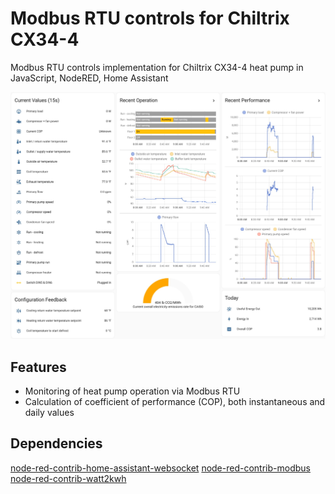 # Modbus RTU controls for Chiltrix CX34-4
Modbus RTU controls implementation for Chiltrix CX34-4 heat pump in JavaScript, NodeRED, Home Assistant

![Home Assistant CX34 Operation Dashboard Example](./assets/chiltrix_cx34_operation_dashboard.jpg)

## Features
- Monitoring of heat pump operation via Modbus RTU
- Calculation of coefficient of performance (COP), both instantaneous and daily values

## Dependencies
[node-red-contrib-home-assistant-websocket](https://flows.nodered.org/node/node-red-contrib-home-assistant-websocket)
[node-red-contrib-modbus](https://flows.nodered.org/node/node-red-contrib-modbus)
[node-red-contrib-watt2kwh](https://flows.nodered.org/node/node-red-contrib-watt2kwh)
